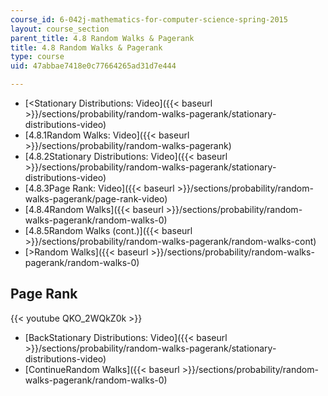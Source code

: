 ```yaml
---
course_id: 6-042j-mathematics-for-computer-science-spring-2015
layout: course_section
parent_title: 4.8 Random Walks & Pagerank
title: 4.8 Random Walks & Pagerank
type: course
uid: 47abbae7418e0c77664265ad31d7e444

---
```


*   [<Stationary Distributions: Video]({{< baseurl >}}/sections/probability/random-walks-pagerank/stationary-distributions-video)
*   [4.8.1Random Walks: Video]({{< baseurl >}}/sections/probability/random-walks-pagerank)
*   [4.8.2Stationary Distributions: Video]({{< baseurl >}}/sections/probability/random-walks-pagerank/stationary-distributions-video)
*   [4.8.3Page Rank: Video]({{< baseurl >}}/sections/probability/random-walks-pagerank/page-rank-video)
*   [4.8.4Random Walks]({{< baseurl >}}/sections/probability/random-walks-pagerank/random-walks-0)
*   [4.8.5Random Walks (cont.)]({{< baseurl >}}/sections/probability/random-walks-pagerank/random-walks-cont)
*   [\>Random Walks]({{< baseurl >}}/sections/probability/random-walks-pagerank/random-walks-0)

Page Rank
---------

{{< youtube QKO_2WQkZ0k >}}

*   [BackStationary Distributions: Video]({{< baseurl >}}/sections/probability/random-walks-pagerank/stationary-distributions-video)
*   [ContinueRandom Walks]({{< baseurl >}}/sections/probability/random-walks-pagerank/random-walks-0)